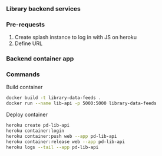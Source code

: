 ### Library backend services

### Pre-requests
1. Create splash instance to log in with JS on heroku
2. Define URL

### Backend container app 

### Commands
Build container
```bash
docker build -t library-data-feeds .
docker run --name lib-api -p 5000:5000 library-data-feeds
```
Deploy container
```bash
heroku create pd-lib-api
heroku container:login
heroku container:push web --app pd-lib-api
heroku container:release web --app pd-lib-api
heroku logs --tail --app pd-lib-api
```